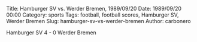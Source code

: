 Title: Hamburger SV vs. Werder Bremen, 1989/09/20
Date: 1989/09/20 00:00
Category: sports
Tags: football, football scores, Hamburger SV, Werder Bremen
Slug: hamburger-sv-vs-werder-bremen
Author: carbonero


Hamburger SV 4 - 0 Werder Bremen
